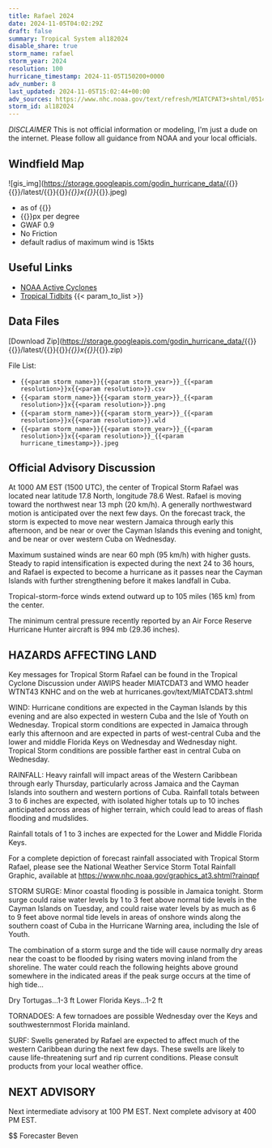 ```yaml
---
title: Rafael 2024
date: 2024-11-05T04:02:29Z
draft: false
summary: Tropical System al182024
disable_share: true
storm_name: rafael
storm_year: 2024
resolution: 100
hurricane_timestamp: 2024-11-05T150200+0000
adv_number: 8
last_updated: 2024-11-05T15:02:44+00:00
adv_sources: https://www.nhc.noaa.gov/text/refresh/MIATCPAT3+shtml/051449.shtml;https://www.nhc.noaa.gov/refresh/graphics_at3+shtml/145218.shtml?cone
storm_id: al182024
---
```

*DISCLAIMER* This is not official information or modeling, I'm just a dude on the internet.  Please follow all guidance from NOAA and your local officials.

## Windfield Map
![gis_img](https://storage.googleapis.com/godin_hurricane_data/{{<param storm_name>}}{{<param storm_year>}}/latest/{{<param storm_name>}}{{<param storm_year>}}_{{<param resolution>}}x{{<param resolution>}}_{{<param hurricane_timestamp>}}.jpeg)

- as of {{<param last_updated>}}
- {{<param resolution>}}px per degree
- GWAF 0.9
- No Friction
- default radius of maximum wind is 15kts

## Useful Links
- [NOAA Active Cyclones](https://www.nhc.noaa.gov/)
- [Tropical Tidbits](https://www.tropicaltidbits.com/storminfo/)
{{< param_to_list >}}

## Data Files
[Download Zip](https://storage.googleapis.com/godin_hurricane_data/{{<param storm_name>}}{{<param storm_year>}}/latest/{{<param storm_name>}}{{<param storm_year>}}_{{<param resolution>}}x{{<param resolution>}}_{{<param hurricane_timestamp>}}.zip)

File List:
- `{{<param storm_name>}}{{<param storm_year>}}_{{<param resolution>}}x{{<param resolution>}}.csv`
- `{{<param storm_name>}}{{<param storm_year>}}_{{<param resolution>}}x{{<param resolution>}}.png`
- `{{<param storm_name>}}{{<param storm_year>}}_{{<param resolution>}}x{{<param resolution>}}.wld`
- `{{<param storm_name>}}{{<param storm_year>}}_{{<param resolution>}}x{{<param resolution>}}_{{<param hurricane_timestamp>}}.jpeg`


## Official Advisory Discussion
At 1000 AM EST (1500 UTC), the center of Tropical Storm Rafael was
located near latitude 17.8 North, longitude 78.6 West.  Rafael is
moving toward the northwest near 13 mph (20 km/h).  A generally
northwestward motion is anticipated over the next few days.  On the
forecast track, the storm is expected to move near western Jamaica 
through early this afternoon, and be near or over the Cayman 
Islands this evening and tonight, and be near or over western Cuba 
on Wednesday.
 
Maximum sustained winds are near 60 mph (95 km/h) with higher gusts.
Steady to rapid intensification is expected during the next 24 to 
36 hours, and Rafael is expected to become a hurricane as it passes 
near the Cayman Islands with further strengthening before it makes 
landfall in Cuba.
 
Tropical-storm-force winds extend outward up to 105 miles (165 km)
from the center.
 
The minimum central pressure recently reported by an Air Force 
Reserve Hurricane Hunter aircraft is 994 mb (29.36 inches).
 
 
HAZARDS AFFECTING LAND
----------------------
Key messages for Tropical Storm Rafael can be found in the
Tropical Cyclone Discussion under AWIPS header MIATCDAT3 and WMO
header WTNT43 KNHC and on the web at
hurricanes.gov/text/MIATCDAT3.shtml
 
WIND:  Hurricane conditions are expected in the Cayman Islands by 
this evening and are also expected in western Cuba and the Isle of 
Youth on Wednesday.  Tropical storm conditions are expected in 
Jamaica through early this afternoon and are expected in parts of 
west-central Cuba and the lower and middle Florida Keys on Wednesday 
and Wednesday night.  Tropical Storm conditions are possible farther 
east in central Cuba on Wednesday.
 
RAINFALL: Heavy rainfall will impact areas of the Western Caribbean 
through early Thursday, particularly across Jamaica and the Cayman 
Islands into southern and western portions of Cuba. Rainfall totals 
between 3 to 6 inches are expected, with isolated higher totals up 
to 10 inches anticipated across areas of higher terrain, which could 
lead to areas of flash flooding and mudslides.

Rainfall totals of 1 to 3 inches are expected for the Lower and 
Middle Florida Keys. 

For a complete depiction of forecast rainfall associated with 
Tropical Storm Rafael, please see the National Weather Service Storm 
Total Rainfall Graphic, available at 
https://www.nhc.noaa.gov/graphics_at3.shtml?rainqpf
 
STORM SURGE:  Minor coastal flooding is possible in Jamaica tonight.
Storm surge could raise water levels by 1 to 3 feet above normal
tide levels in the Cayman Islands on Tuesday, and could raise water
levels by as much as 6 to 9 feet above normal tide levels in areas
of onshore winds along the southern coast of Cuba in the Hurricane
Warning area, including the Isle of Youth.
 
The combination of a storm surge and the tide will cause normally
dry areas near the coast to be flooded by rising waters moving
inland from the shoreline.  The water could reach the following
heights above ground somewhere in the indicated areas if the peak
surge occurs at the time of high tide...
 
Dry Tortugas...1-3 ft
Lower Florida Keys...1-2 ft
 
TORNADOES: A few tornadoes are possible Wednesday over the Keys and
southwesternmost Florida mainland.
 
SURF:  Swells generated by Rafael are expected to affect much of
the western Caribbean during the next few days. These swells are
likely to cause life-threatening surf and rip current conditions.
Please consult products from your local weather office.
 
 
NEXT ADVISORY
-------------
Next intermediate advisory at 100 PM EST.
Next complete advisory at 400 PM EST.
 
$$
Forecaster Beven